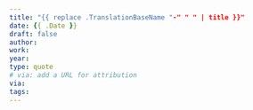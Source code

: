 ```yaml
---
title: "{{ replace .TranslationBaseName "-" " " | title }}"
date: {{ .Date }}
draft: false
author:
work:
year:
type: quote
# via: add a URL for attribution
via: 
tags:
---
```


